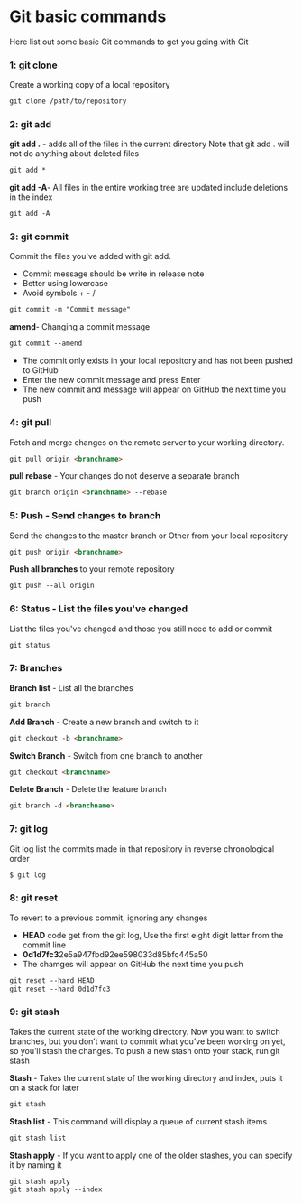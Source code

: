 # Git basic commands
Here list out some basic Git commands to get you going with Git

### 1: git clone

Create a working copy of a local repository

```html
git clone /path/to/repository
```


### 2: git add

**git add .** - adds all of the files in the current directory
Note that git add . will not do anything about deleted files

```html
git add *
```

**git add -A**-  All files in the entire working tree are updated
include deletions in the index

```html
git add -A
```

### 3: git commit
Commit the files you've added with git add.

* Commit message should be write in release note
* Better using lowercase
* Avoid symbols + - /

```html
git commit -m "Commit message"
```

**amend**-  Changing a commit message

```html
git commit --amend
```

* The commit only exists in your local repository and has not been pushed to GitHub
* Enter the new commit message and press Enter
* The new commit and message will appear on GitHub the next time you push

### 4: git pull

Fetch and merge changes on the remote server to your working directory.

```html
git pull origin <branchname>
```

**pull rebase** - Your changes do not deserve a separate branch
```html
git branch origin <branchname> --rebase
```

### 5: Push - Send changes to branch

Send the changes to the master branch or Other from your local repository

```html
git push origin <branchname>
```

**Push all branches** to your remote repository
```html
git push --all origin
```

### 6: Status - List the files you've changed

List the files you've changed and those you still need to add or commit

```html
git status
```

### 7: Branches

**Branch list** - List all the branches
```html
git branch
```

**Add Branch** - Create a new branch and switch to it
```html
git checkout -b <branchname>
```

**Switch Branch** - Switch from one branch to another
```html
git checkout <branchname>
```

**Delete Branch** - Delete the feature branch
```html
git branch -d <branchname>
```

### 7: git log

Git log list the commits made in that repository in reverse chronological order

```html
$ git log
```


### 8: git reset

To revert to a previous commit, ignoring any changes
* **HEAD** code get from the git log, Use the first eight digit letter from the commit line
* **0d1d7fc3**2e5a947fbd92ee598033d85bfc445a50
* The chamges will appear on GitHub the next time you push

```html
git reset --hard HEAD
git reset --hard 0d1d7fc3
```


### 9: git stash
Takes the current state of the working directory.
Now you want to switch branches, but you don’t want to commit what you’ve been working on yet, so you’ll stash the changes.
To push a new stash onto your stack, run git stash

**Stash** - Takes the current state of the working directory and index, puts it on a stack for later

```html
git stash
```

**Stash list** - This command will display a queue of current stash items

```html
git stash list
```

**Stash apply** - If you want to apply one of the older stashes, you can specify it by naming it

```html
git stash apply
git stash apply --index
```
